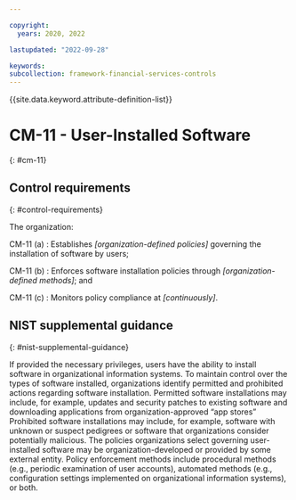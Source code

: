 ```yaml
---

copyright:
  years: 2020, 2022

lastupdated: "2022-09-28"

keywords: 
subcollection: framework-financial-services-controls
---
```


{{site.data.keyword.attribute-definition-list}}

         
# CM-11 - User-Installed Software
{: #cm-11}

## Control requirements
{: #control-requirements}

The organization:

CM-11 (a)
    : Establishes _[organization-defined policies]_ governing the installation of software by users;

CM-11 (b)
    : Enforces software installation policies through _[organization-defined methods]_; and

CM-11 (c)
    : Monitors policy compliance at _[continuously]_.

## NIST supplemental guidance
{: #nist-supplemental-guidance}

If provided the necessary privileges, users have the ability to install software in organizational information systems. To maintain control over the types of software installed, organizations identify permitted and prohibited actions regarding software installation. Permitted software installations may include, for example, updates and security patches to existing software and downloading applications from organization-approved “app stores” Prohibited software installations may include, for example, software with unknown or suspect pedigrees or software that organizations consider potentially malicious. The policies organizations select governing user-installed software may be organization-developed or provided by some external entity. Policy enforcement methods include procedural methods (e.g., periodic examination of user accounts), automated methods (e.g., configuration settings implemented on organizational information systems), or both.



